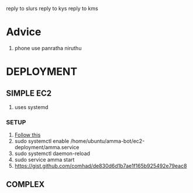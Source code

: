 reply to slurs
reply to kys
reply to kms

# Advice
1. phone use panratha niruthu

# DEPLOYMENT

## SIMPLE EC2
1. uses systemd

### SETUP
1. [Follow this](https://www.caronteconsulting.com/en/news/run-script-python-service/)
2.  sudo systemctl enable /home/ubuntu/amma-bot/ec2-deployment/amma.service
3.  sudo systemctl daemon-reload
4.  sudo service amma start
5.  https://gist.github.com/comhad/de830d6d1b7ae1f165b925492e79eac8


## COMPLEX
